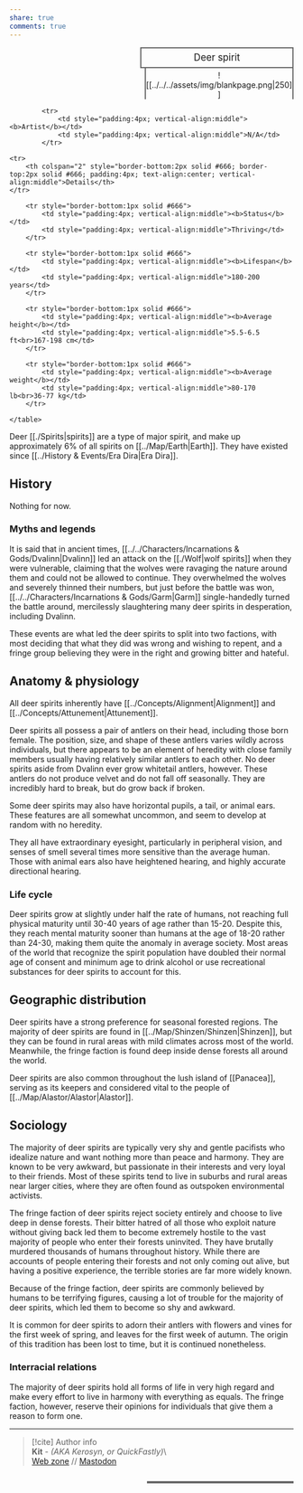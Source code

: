 ```yaml
---  
share: true  
comments: true  
---  
```

  
<div>  
  <span style="float:right; width:260px; margin-left:14px; border:2px solid #666; line-height:1.5; font-size:larger; text-align:center; padding:4px">Deer spirit</span>  
  </div>  
  
  <span style="float:right; clear:right; width:260px; margin-left:14px; border-left:2px solid #666; border-right:2px solid #666; border-collapse:collapse; text-align:center; padding-top:4px">![[../../../assets/img/blankpage.png|250]]</span>  
  
  <div class="" style="float:right; clear:right">  
    <table class="" style="float:right; clear:right; width:260px; margin-left:14px; margin-bottom:7px; border:2px solid #666; border-collapse:collapse; line-height:1.5; font-size:small">  
			  
			<tr>  
				<td style="padding:4px; vertical-align:middle"><b>Artist</b></td>  
				<td style="padding:4px; vertical-align:middle">N/A</td>  
			</tr>  
	  
	<tr>  
		<th colspan="2" style="border-bottom:2px solid #666; border-top:2px solid #666; padding:4px; text-align:center; vertical-align:middle">Details</th>  
	</tr>  
	  
		<tr style="border-bottom:1px solid #666">  
			<td style="padding:4px; vertical-align:middle"><b>Status</b></td>  
			<td style="padding:4px; vertical-align:middle">Thriving</td>  
		</tr>  
	  
		<tr style="border-bottom:1px solid #666">  
			<td style="padding:4px; vertical-align:middle"><b>Lifespan</b></td>  
			<td style="padding:4px; vertical-align:middle">180-200 years</td>  
		</tr>  
	  
		<tr style="border-bottom:1px solid #666">  
			<td style="padding:4px; vertical-align:middle"><b>Average height</b></td>  
			<td style="padding:4px; vertical-align:middle">5.5-6.5 ft<br>167-198 cm</td>  
		</tr>  
		  
		<tr style="border-bottom:1px solid #666">  
			<td style="padding:4px; vertical-align:middle"><b>Average weight</b></td>  
			<td style="padding:4px; vertical-align:middle">80-170 lb<br>36-77 kg</td>  
		</tr>  
		  
    </table>  
  </div>  
  
Deer [[./Spirits|spirits]] are a type of major spirit, and make up approximately 6% of all spirits on [[../Map/Earth|Earth]]. They have existed since [[../History & Events/Era Dira|Era Dira]].  
  
## History  
  
Nothing for now.  
  
### Myths and legends  
  
It is said that in ancient times, [[../../Characters/Incarnations & Gods/Dvalinn|Dvalinn]] led an attack on the [[./Wolf|wolf spirits]] when they were vulnerable, claiming that the wolves were ravaging the nature around them and could not be allowed to continue. They overwhelmed the wolves and severely thinned their numbers, but just before the battle was won, [[../../Characters/Incarnations & Gods/Garm|Garm]] single-handedly turned the battle around, mercilessly slaughtering many deer spirits in desperation, including Dvalinn.  
  
These events are what led the deer spirits to split into two factions, with most deciding that what they did was wrong and wishing to repent, and a fringe group believing they were in the right and growing bitter and hateful.  
  
## Anatomy & physiology  
  
All deer spirits inherently have [[../Concepts/Alignment|Alignment]] and [[../Concepts/Attunement|Attunement]].  
  
Deer spirits all possess a pair of antlers on their head, including those born female. The position, size, and shape of these antlers varies wildly across individuals, but there appears to be an element of heredity with close family members usually having relatively similar antlers to each other. No deer spirits aside from Dvalinn ever grow whitetail antlers, however. These antlers do not produce velvet and do not fall off seasonally. They are incredibly hard to break, but do grow back if broken.  
  
Some deer spirits may also have horizontal pupils, a tail, or animal ears. These features are all somewhat uncommon, and seem to develop at random with no heredity.  
  
They all have extraordinary eyesight, particularly in peripheral vision, and senses of smell several times more sensitive than the average human. Those with animal ears also have heightened hearing, and highly accurate directional hearing.  
  
### Life cycle  
  
Deer spirits grow at slightly under half the rate of humans, not reaching full physical maturity until 30-40 years of age rather than 15-20. Despite this, they reach mental maturity sooner than humans at the age of 18-20 rather than 24-30, making them quite the anomaly in average society. Most areas of the world that recognize the spirit population have doubled their normal age of consent and minimum age to drink alcohol or use recreational substances for deer spirits to account for this.  
  
## Geographic distribution  
  
Deer spirits have a strong preference for seasonal forested regions. The majority of deer spirits are found in [[../Map/Shinzen/Shinzen|Shinzen]], but they can be found in rural areas with mild climates across most of the world. Meanwhile, the fringe faction is found deep inside dense forests all around the world.  
  
Deer spirits are also common throughout the lush island of [[Panacea]], serving as its keepers and considered vital to the people of [[../Map/Alastor/Alastor|Alastor]].  
  
## Sociology  
  
The majority of deer spirits are typically very shy and gentle pacifists who idealize nature and want nothing more than peace and harmony. They are known to be very awkward, but passionate in their interests and very loyal to their friends. Most of these spirits tend to live in suburbs and rural areas near larger cities, where they are often found as outspoken environmental activists.  
  
The fringe faction of deer spirits reject society entirely and choose to live deep in dense forests. Their bitter hatred of all those who exploit nature without giving back led them to become extremely hostile to the vast majority of people who enter their forests uninvited. They have brutally murdered thousands of humans throughout history. While there are accounts of people entering their forests and not only coming out alive, but having a positive experience, the terrible stories are far more widely known.  
  
Because of the fringe faction, deer spirits are commonly believed by humans to be terrifying figures, causing a lot of trouble for the majority of deer spirits, which led them to become so shy and awkward.  
  
It is common for deer spirits to adorn their antlers with flowers and vines for the first week of spring, and leaves for the first week of autumn. The origin of this tradition has been lost to time, but it is continued nonetheless.  
  
### Interracial relations  
  
The majority of deer spirits hold all forms of life in very high regard and make every effort to live in harmony with everything as equals. The fringe faction, however, reserve their opinions for individuals that give them a reason to form one.  
  
-----  
> [!cite] Author info  
> **Kit** - *(AKA Kerosyn, or QuickFastly)*\  
> [Web zone](https://kitabe.link) // [Mastodon](https://social.tripulse.net/@kit)